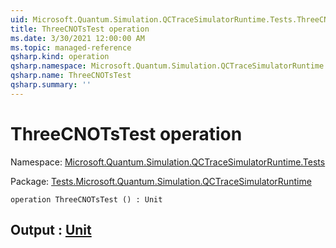 ```yaml
---
uid: Microsoft.Quantum.Simulation.QCTraceSimulatorRuntime.Tests.ThreeCNOTsTest
title: ThreeCNOTsTest operation
ms.date: 3/30/2021 12:00:00 AM
ms.topic: managed-reference
qsharp.kind: operation
qsharp.namespace: Microsoft.Quantum.Simulation.QCTraceSimulatorRuntime.Tests
qsharp.name: ThreeCNOTsTest
qsharp.summary: ''
---
```


# ThreeCNOTsTest operation

Namespace: [Microsoft.Quantum.Simulation.QCTraceSimulatorRuntime.Tests](xref:Microsoft.Quantum.Simulation.QCTraceSimulatorRuntime.Tests)

Package: [Tests.Microsoft.Quantum.Simulation.QCTraceSimulatorRuntime](https://nuget.org/packages/Tests.Microsoft.Quantum.Simulation.QCTraceSimulatorRuntime)




```qsharp
operation ThreeCNOTsTest () : Unit
```


## Output : [Unit](xref:microsoft.quantum.lang-ref.unit)


